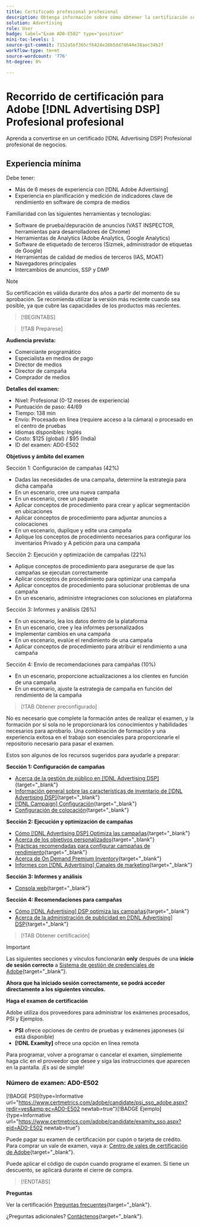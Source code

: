 ```yaml
---
title: Certificado profesional profesional
description: Obtenga información sobre cómo obtener la certificación como Adobe [!DNL Advertising DSP] Profesional profesional de negocios.
solution: Advertising
role: User
badge: label="Exam AD0-E502" type="positive"
mini-toc-levels: 1
source-git-commit: 7152a5bf365cf6424e26b5dd7d644e38aec34b2f
workflow-type: tm+mt
source-wordcount: '776'
ht-degree: 0%

---
```


# Recorrido de certificación para Adobe [!DNL Advertising DSP] Profesional profesional

Aprenda a convertirse en un certificado [!DNL Advertising DSP] Profesional profesional de negocios.

## Experiencia mínima

Debe tener:

* Más de 6 meses de experiencia con [!DNL Adobe Advertising]
* Experiencia en planificación y medición de indicadores clave de rendimiento en software de compra de medios

Familiaridad con las siguientes herramientas y tecnologías:

* Software de prueba/depuración de anuncios (VAST INSPECTOR, herramientas para desarrolladores de Chrome)
* Herramientas de Analytics (Adobe Analytics, Google Analytics)
* Software de etiquetado de terceros (Sizmek, administrador de etiquetas de Google)
* Herramientas de calidad de medios de terceros (IAS, MOAT)
* Navegadores principales
* Intercambios de anuncios, SSP y DMP

>[!NOTE]
>
>Su certificación es válida durante dos años a partir del momento de su aprobación. Se recomienda utilizar la versión más reciente cuando sea posible, ya que cubre las capacidades de los productos más recientes.

>[!BEGINTABS]

>[!TAB Prepárese]

**Audiencia prevista:**

* Comerciante programático
* Especialista en medios de pago
* Director de medios
* Director de campaña
* Comprador de medios

**Detalles del examen:**

* Nivel: Profesional (0-12 meses de experiencia)
* Puntuación de paso: 44/69
* Tiempo: 138 min
* Envío: Procesado en línea (requiere acceso a la cámara) o procesado en el centro de pruebas
* Idiomas disponibles: Inglés
* Costo: $125 (global) / $95 (India)
* ID del examen: AD0-E502

**Objetivos y ámbito del examen**

Sección 1: Configuración de campañas (42%)

* Dadas las necesidades de una campaña, determine la estrategia para dicha campaña
* En un escenario, cree una nueva campaña
* En un escenario, cree un paquete
* Aplicar conceptos de procedimiento para crear y aplicar segmentación en ubicaciones
* Aplicar conceptos de procedimiento para adjuntar anuncios a colocaciones
* En un escenario, duplique y edite una campaña
* Aplique los conceptos de procedimiento necesarios para configurar los inventarios Privado y A petición para una campaña

Sección 2: Ejecución y optimización de campañas (22%)

* Aplique conceptos de procedimiento para asegurarse de que las campañas se ejecutan correctamente
* Aplicar conceptos de procedimiento para optimizar una campaña
* Aplicar conceptos de procedimiento para solucionar problemas de una campaña
* En un escenario, administre integraciones con soluciones en plataforma

Sección 3: Informes y análisis (26%)

* En un escenario, lea los datos dentro de la plataforma
* En un escenario, cree y lea informes personalizados
* Implementar cambios en una campaña
* En un escenario, evalúe el rendimiento de una campaña
* Aplicar conceptos de procedimiento para atribuir el rendimiento a una campaña

Sección 4: Envío de recomendaciones para campañas (10%)

* En un escenario, proporcione actualizaciones a los clientes en función de una campaña
* En un escenario, ajuste la estrategia de campaña en función del rendimiento de la campaña

>[!TAB Obtener preconfigurado]

No es necesario que complete la formación antes de realizar el examen, y la formación por sí sola no le proporcionará los conocimientos y habilidades necesarios para aprobarlo. Una combinación de formación y una experiencia exitosa en el trabajo son esenciales para proporcionarle el repositorio necesario para pasar el examen.

Estos son algunos de los recursos sugeridos para ayudarle a preparar:

**Sección 1: Configuración de campañas**


* [Acerca de la gestión de público en [!DNL Advertising DSP]](https://experienceleague.adobe.com/docs/advertising/dsp/audiences/audience-about.html?lang=en){target="_blank"}
* [Información general sobre las características de inventario de [!DNL Advertising DSP]](https://experienceleague.adobe.com/docs/advertising/dsp/inventory/inventory-overview.html?lang=en){target="_blank"}
* [[!DNL Campaign] Configuración](https://experienceleague.adobe.com/docs/advertising/dsp/campaign-management/campaigns/campaign-settings.html?lang=en){target="_blank"}
* [Configuración de colocación](https://experienceleague.adobe.com/docs/advertising/dsp/campaign-management/placements/placement-settings.html?lang=en){target="_blank"}

**Sección 2: Ejecución y optimización de campañas**

* [Cómo [!DNL Advertising DSP] Optimiza las campañas](https://experienceleague.adobe.com/docs/advertising/dsp/optimization/optimization-how-dsp-optimizes-campaigns.html?lang=en){target="_blank"}
* [Acerca de los objetivos personalizados](https://experienceleague.adobe.com/docs/advertising/dsp/optimization/custom-goals/custom-goal-about.html?lang=en){target="_blank"}
* [Prácticas recomendadas para configurar campañas de rendimiento](https://experienceleague.adobe.com/docs/advertising/dsp/optimization/campaign-best-practices-performance.html?lang=en){target="_blank"}
* [Acerca de On Demand Premium Inventory](https://experienceleague.adobe.com/docs/advertising/dsp/inventory/on-demand/on-demand-inventory-about.html?lang=en){target="_blank"}
* [Informes con [!DNL Advertising] Canales de marketing](https://experienceleague.adobe.com/docs/analytics-learn/tutorials/integrations/ad-cloud/reporting-with-advertising-cloud-marketing-channels.html?lang=en){target="_blank"}

**Sección 3: Informes y análisis**

* [Consola web](https://experienceleague.adobe.com/docs/experience-manager-65/deploying/configuring/web-console.html?lang=en){target="_blank"}

**Sección 4: Recomendaciones para campañas**

* [Cómo [!DNL Advertising] DSP optimiza las campañas](https://experienceleague.adobe.com/docs/advertising/dsp/optimization/optimization-how-dsp-optimizes-campaigns.html?lang=en){target="_blank"}
* [Acerca de la administración de publicidad en [!DNL Advertising] DSP](https://experienceleague.adobe.com/docs/advertising/dsp/campaign-management/ads/ad-about.html?lang=en){target="_blank"}

>[!TAB Obtener certificación]

>[!IMPORTANT]
>
>Las siguientes secciones y vínculos funcionarán **only**  después de una **inicio de sesión correcto** a [Sistema de gestión de credenciales de Adobe](http://www.certmetrics.com/adobe){target="_blank"}.


**Ahora que ha iniciado sesión correctamente, se podrá acceder directamente a los siguientes vínculos.**

**Haga el examen de certificación**

Adobe utiliza dos proveedores para administrar los exámenes procesados, PSI y Ejemplos.

* **PSI** ofrece opciones de centro de pruebas y exámenes japoneses (si está disponible)
* **[!DNL Examity]** ofrece una opción en línea remota

Para programar, volver a programar o cancelar el examen, simplemente haga clic en el proveedor que desee y siga las instrucciones que aparecen en la pantalla. ¡Es así de simple!

### Número de examen: AD0-E502

[!BADGE PSI]{type=Informative url="https://www.certmetrics.com/adobe/candidate/psi_sso_adobe.aspx?redir=yes&amp;ec=AD0-E502 newtab=true"}[!BADGE Ejemplo]{type=Informative url="https://www.certmetrics.com/adobe/candidate/examity_sso.aspx?eid=AD0-E502 newtab=true"}

Puede pagar su examen de certificación por cupón o tarjeta de crédito. Para comprar un vale de examen, vaya a: [Centro de vales de certificación de Adobe](https://market.xvoucher.com/adobe/global){target="_blank"}.

Puede aplicar el código de cupón cuando programe el examen. Si tiene un descuento, se aplicará durante el cierre de compra.

>[!ENDTABS]

**Preguntas**

Ver la certificación [Preguntas frecuentes](https://experienceleague.adobe.com/docs/certification/certification/faq.html?lang=en){target="_blank"}.

¿Preguntas adicionales? [Contáctenos](mailto:certif@adobe.com){target="_blank"}.
